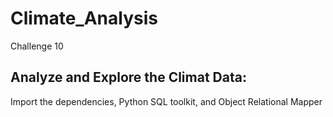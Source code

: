 # Climate_Analysis
Challenge 10
## Analyze and Explore the Climat Data:
Import the dependencies, Python SQL toolkit, and Object Relational Mapper
